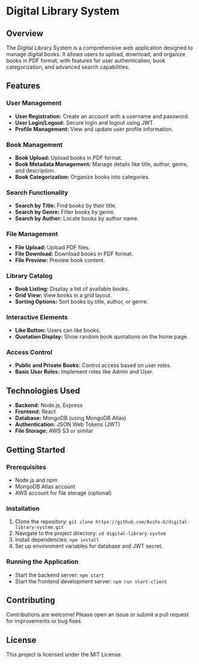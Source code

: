 # Digital Library System

## Overview

The Digital Library System is a comprehensive web application designed to manage digital books. It allows users to upload, download, and organize books in PDF format, with features for user authentication, book categorization, and advanced search capabilities.

## Features

### User Management
- **User Registration:** Create an account with a username and password.
- **User Login/Logout:** Secure login and logout using JWT.
- **Profile Management:** View and update user profile information.

### Book Management
- **Book Upload:** Upload books in PDF format.
- **Book Metadata Management:** Manage details like title, author, genre, and description.
- **Book Categorization:** Organize books into categories.

### Search Functionality
- **Search by Title:** Find books by their title.
- **Search by Genre:** Filter books by genre.
- **Search by Author:** Locate books by author name.

### File Management
- **File Upload:** Upload PDF files.
- **File Download:** Download books in PDF format.
- **File Preview:** Preview book content.

### Library Catalog
- **Book Listing:** Display a list of available books.
- **Grid View:** View books in a grid layout.
- **Sorting Options:** Sort books by title, author, or genre.

### Interactive Elements
- **Like Button:** Users can like books.
- **Quotation Display:** Show random book quotations on the home page.

### Access Control
- **Public and Private Books:** Control access based on user roles.
- **Basic User Roles:** Implement roles like Admin and User.

## Technologies Used
- **Backend:** Node.js, Express
- **Frontend:** React
- **Database:** MongoDB (using MongoDB Atlas)
- **Authentication:** JSON Web Tokens (JWT)
- **File Storage:** AWS S3 or similar

## Getting Started

### Prerequisites
- Node.js and npm
- MongoDB Atlas account
- AWS account for file storage (optional)

### Installation
1. Clone the repository: `git clone https://github.com/Avihs-G/digital-library-system.git`
2. Navigate to the project directory: `cd digital-library-system`
3. Install dependencies: `npm install`
4. Set up environment variables for database and JWT secret.

### Running the Application
- Start the backend server: `npm start`
- Start the frontend development server: `npm run start-client`

## Contributing
Contributions are welcome! Please open an issue or submit a pull request for improvements or bug fixes.

## License
This project is licensed under the MIT License.
